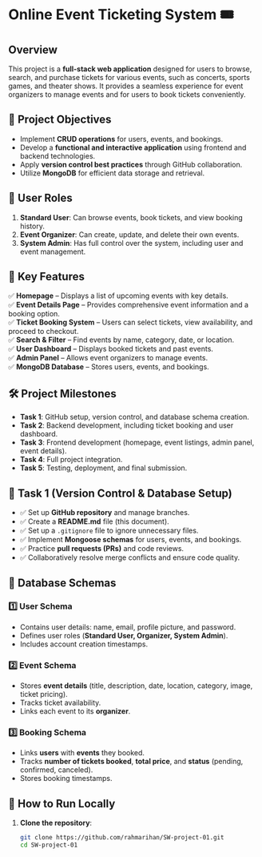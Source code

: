 # Online Event Ticketing System 🎟️  

## Overview  
This project is a **full-stack web application** designed for users to browse, search, and purchase tickets for various events, such as concerts, sports games, and theater shows. It provides a seamless experience for event organizers to manage events and for users to book tickets conveniently.  

## 🚀 Project Objectives  
- Implement **CRUD operations** for users, events, and bookings.  
- Develop a **functional and interactive application** using frontend and backend technologies.  
- Apply **version control best practices** through GitHub collaboration.  
- Utilize **MongoDB** for efficient data storage and retrieval.  

## 👥 User Roles  
1. **Standard User**: Can browse events, book tickets, and view booking history.  
2. **Event Organizer**: Can create, update, and delete their own events.  
3. **System Admin**: Has full control over the system, including user and event management.  

## 📌 Key Features  
✅ **Homepage** – Displays a list of upcoming events with key details.  
✅ **Event Details Page** – Provides comprehensive event information and a booking option.  
✅ **Ticket Booking System** – Users can select tickets, view availability, and proceed to checkout.  
✅ **Search & Filter** – Find events by name, category, date, or location.  
✅ **User Dashboard** – Displays booked tickets and past events.  
✅ **Admin Panel** – Allows event organizers to manage events.  
✅ **MongoDB Database** – Stores users, events, and bookings.  

## 🛠️ Project Milestones  
- **Task 1**: GitHub setup, version control, and database schema creation.  
- **Task 2**: Backend development, including ticket booking and user dashboard.  
- **Task 3**: Frontend development (homepage, event listings, admin panel, event details).  
- **Task 4**: Full project integration.  
- **Task 5**: Testing, deployment, and final submission.  

## 📌 Task 1 (Version Control & Database Setup)  
- ✅ Set up **GitHub repository** and manage branches.  
- ✅ Create a **README.md** file (this document).  
- ✅ Set up a `.gitignore` file to ignore unnecessary files.  
- ✅ Implement **Mongoose schemas** for users, events, and bookings.  
- ✅ Practice **pull requests (PRs)** and code reviews.  
- ✅ Collaboratively resolve merge conflicts and ensure code quality.  

## 💾 Database Schemas  
### 1️⃣ **User Schema**  
- Contains user details: name, email, profile picture, and password.  
- Defines user roles (**Standard User, Organizer, System Admin**).  
- Includes account creation timestamps.  

### 2️⃣ **Event Schema**  
- Stores **event details** (title, description, date, location, category, image, ticket pricing).  
- Tracks ticket availability.  
- Links each event to its **organizer**.  

### 3️⃣ **Booking Schema**  
- Links **users** with **events** they booked.  
- Tracks **number of tickets booked**, **total price**, and **status** (pending, confirmed, canceled).  
- Stores booking timestamps.  

## 📌 How to Run Locally  
1. **Clone the repository**:  
   ```bash
   git clone https://github.com/rahmarihan/SW-project-01.git
   cd SW-project-01

